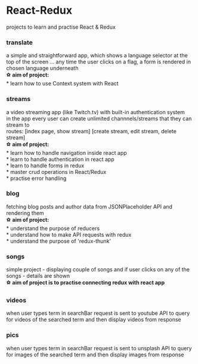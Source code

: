 # React-Redux
projects to learn and practise React &amp; Redux

### translate
  a simple and straightforward app, which shows a language selector at the top of the screen ...
  any time the user clicks on a flag, a form is rendered in chosen language underneath<br />
    ⚽️ **aim of project:**<br />
      * learn how to use Context system with React<br />

### streams
  a video streaming app (like Twitch.tv) with built-in authentication system<br />
  in the app every user can create unlimited channnels/streams that they can stream to<br />
  routes: [index page, show stream] [create stream, edit stream, delete stream]<br />
    ⚽️ **aim of project:**<br />
        * learn how to handle navigation inside react app<br />
        * learn to handle authentication in react app<br />
        * learn to handle forms in redux<br />
        * master crud operations in React/Redux<br />
        * practise error handling<br />

### blog
  fetching blog posts and author data from JSONPlaceholder API and rendering them<br />
    ⚽️ **aim of project:**<br />
        * understand the purpose of reducers<br />
        * understand how to make API requests with redux<br />
        * understand the purpose of 'redux-thunk'<br />

### songs
  simple project - displaying couple of songs and if user clicks on any of
  the songs - details are shown<br />
    ⚽️ **aim of project is to practise connecting redux with react app**

### videos
  when user types term in searchBar request is sent to youtube API to query for
  videos of the searched term and then display videos from response

### pics
  when user types term in searchBar request is sent to unsplash API to query for
  images of the searched term and then display images from response
